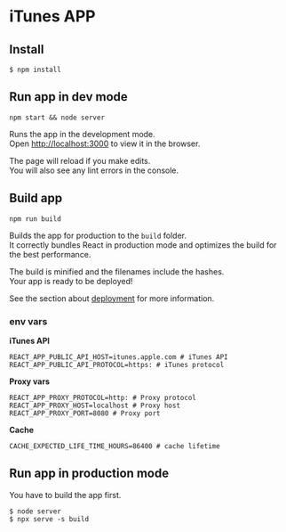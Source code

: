 
# iTunes APP


## Install

```
$ npm install
```

## Run app in dev mode

`npm start && node server`

Runs the app in the development mode.<br>
Open [http://localhost:3000](http://localhost:3000) to view it in the browser.

The page will reload if you make edits.<br>
You will also see any lint errors in the console.


## Build app

`npm run build`

Builds the app for production to the `build` folder.<br>
It correctly bundles React in production mode and optimizes the build for the best performance.

The build is minified and the filenames include the hashes.<br>
Your app is ready to be deployed!

See the section about [deployment](https://facebook.github.io/create-react-app/docs/deployment) for more information.


### env vars

**iTunes API**
```
REACT_APP_PUBLIC_API_HOST=itunes.apple.com # iTunes API
REACT_APP_PUBLIC_API_PROTOCOL=https: # iTunes protocol
```

**Proxy vars**
```
REACT_APP_PROXY_PROTOCOL=http: # Proxy protocol
REACT_APP_PROXY_HOST=localhost # Proxy host
REACT_APP_PROXY_PORT=8080 # Proxy port
```

**Cache**
```
CACHE_EXPECTED_LIFE_TIME_HOURS=86400 # cache lifetime
```


## Run app in production mode

You have to build the app first.

```
$ node server
$ npx serve -s build
```
